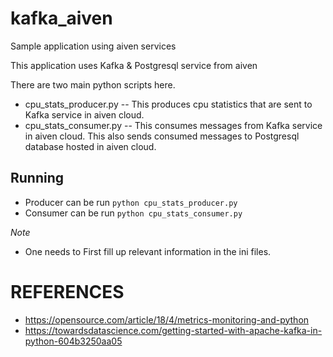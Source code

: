 # kafka_aiven
Sample application using aiven services

This application uses Kafka & Postgresql service from aiven

There are two main python scripts here.
* cpu_stats_producer.py -- This produces cpu statistics that are sent to Kafka service in aiven cloud.
* cpu_stats_consumer.py -- This consumes messages from Kafka service in aiven cloud. This also sends consumed messages to Postgresql database hosted in aiven cloud.

## Running
* Producer can be run `python cpu_stats_producer.py`
* Consumer can be run `python cpu_stats_consumer.py`

*Note*

* One needs to First fill up relevant information in the ini files.

# REFERENCES

* https://opensource.com/article/18/4/metrics-monitoring-and-python
* https://towardsdatascience.com/getting-started-with-apache-kafka-in-python-604b3250aa05